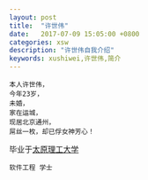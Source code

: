 ```yaml
---
layout: post
title:  "许世伟"
date:   2017-07-09 15:05:00 +0800
categories: xsw
description: "许世伟自我介绍"
keywords: xushiwei,许世伟,简介
---
```

```
本人许世伟，
今年23岁，
未婚，
家在运城，
现居北京通州，
屌丝一枚，却已俘女神芳心！
```
毕业于[太原理工大学](http://ie.tyut.edu.cn/cn/index.html)
```
软件工程 学士
```
  


